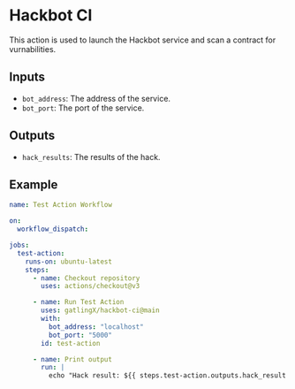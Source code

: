 # Hackbot CI

This action is used to launch the Hackbot service and scan a contract for vurnabilities.

## Inputs

- `bot_address`: The address of the service.
- `bot_port`: The port of the service.

## Outputs

- `hack_results`: The results of the hack.

## Example

```yaml
name: Test Action Workflow

on:
  workflow_dispatch:

jobs:
  test-action:
    runs-on: ubuntu-latest
    steps:
      - name: Checkout repository
        uses: actions/checkout@v3

      - name: Run Test Action
        uses: gatlingX/hackbot-ci@main
        with:
          bot_address: "localhost"
          bot_port: "5000"
        id: test-action

      - name: Print output
        run: |
          echo "Hack result: ${{ steps.test-action.outputs.hack_result }}"  
```
